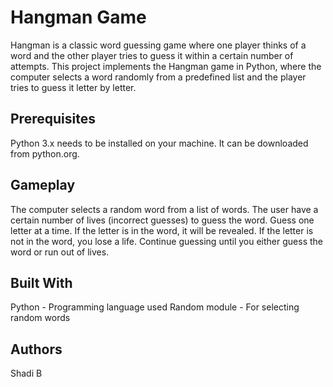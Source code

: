 # Hangman Game
Hangman is a classic word guessing game where one player thinks of a word and the other player tries to guess it within a certain number of attempts. This project implements the Hangman game in Python, where the computer selects a word randomly from a predefined list and the player tries to guess it letter by letter.

## Prerequisites
Python 3.x needs to be installed on your machine. It can be downloaded from python.org.

## Gameplay
The computer selects a random word from a list of words.
The user have a certain number of lives (incorrect guesses) to guess the word.
Guess one letter at a time.
If the letter is in the word, it will be revealed.
If the letter is not in the word, you lose a life.
Continue guessing until you either guess the word or run out of lives.

## Built With
Python - Programming language used
Random module - For selecting random words

## Authors
Shadi B


